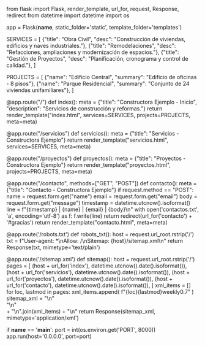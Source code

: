 from flask import Flask, render_template, url_for, request, Response, redirect
from datetime import datetime
import os

app = Flask(__name__, static_folder='static', template_folder='templates')

SERVICES = [
    {"title": "Obra Civil", "desc": "Construcción de viviendas, edificios y naves industriales."},
    {"title": "Remodelaciones", "desc": "Refacciones, ampliaciones y modernización de espacios."},
    {"title": "Gestión de Proyectos", "desc": "Planificación, cronograma y control de calidad."},
]

PROJECTS = [
    {"name": "Edificio Central", "summary": "Edificio de oficinas - 8 pisos"},
    {"name": "Parque Residencial", "summary": "Conjunto de 24 viviendas unifamiliares"},
]

@app.route("/")
def index():
    meta = {"title": "Constructora Ejemplo - Inicio", "description": "Servicios de construcción y reformas."}
    return render_template("index.html", services=SERVICES, projects=PROJECTS, meta=meta)

@app.route("/servicios")
def servicios():
    meta = {"title": "Servicios - Constructora Ejemplo"}
    return render_template("servicios.html", services=SERVICES, meta=meta)

@app.route("/proyectos")
def proyectos():
    meta = {"title": "Proyectos - Constructora Ejemplo"}
    return render_template("proyectos.html", projects=PROJECTS, meta=meta)

@app.route("/contacto", methods=["GET", "POST"])
def contacto():
    meta = {"title": "Contacto - Constructora Ejemplo"}
    if request.method == "POST":
        name = request.form.get("name")
        email = request.form.get("email")
        body = request.form.get("message")
        timestamp = datetime.utcnow().isoformat()
        line = f"{timestamp} | {name} | {email} | {body}\n"
        with open('contactos.txt', 'a', encoding='utf-8') as f:
            f.write(line)
        return redirect(url_for('contacto') + '#gracias')
    return render_template("contacto.html", meta=meta)

@app.route('/robots.txt')
def robots_txt():
    host = request.url_root.rstrip('/')
    txt = f"User-agent: *\nAllow: /\nSitemap: {host}/sitemap.xml\n"
    return Response(txt, mimetype='text/plain')

@app.route('/sitemap.xml')
def sitemap():
    host = request.url_root.rstrip('/')
    pages = [
        (host + url_for('index'), datetime.utcnow().date().isoformat()),
        (host + url_for('servicios'), datetime.utcnow().date().isoformat()),
        (host + url_for('proyectos'), datetime.utcnow().date().isoformat()),
        (host + url_for('contacto'), datetime.utcnow().date().isoformat()),
    ]
    xml_items = []
    for loc, lastmod in pages:
        xml_items.append(
            f"<url><loc>{loc}</loc><lastmod>{lastmod}</lastmod><changefreq>weekly</changefreq><priority>0.7</priority></url>"
        )
    sitemap_xml = "<?xml version='1.0' encoding='UTF-8'?>\n" \
                  "<urlset xmlns='http://www.sitemaps.org/schemas/sitemap/0.9'>\n" \
                  + "\n".join(xml_items) + "\n</urlset>"
    return Response(sitemap_xml, mimetype='application/xml')

if __name__ == '__main__':
    port = int(os.environ.get('PORT', 8000))
    app.run(host='0.0.0.0', port=port)

